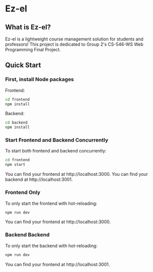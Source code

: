 # Ez-el

## What is Ez-el?

Ez-el is a lightweight course management solution for students and professors! This project is dedicated to Group 2's CS-546-WS Web Programming Final Project.

## Quick Start

### First, install Node packages

Frontend:
```sh
cd frontend
npm install
```

Backend:
```sh
cd backend
npm install
```

### Start Frontend and Backend **Concurrently**

To start both frontend and backend concurrently:

```sh
cd frontend
npm start
```

You can find your frontend at http://localhost:3000.
You can find your backend at http://localhost:3001.

### Frontend Only

To only start the frontend with hot-reloading:

```sh
npm run dev
```

You can find your frontend at http://localhost:3000.

### Backend Backend

To only start the backend with hot-reloading:

```sh
npm run dev
```

You can find your frontend at http://localhost:3001.
